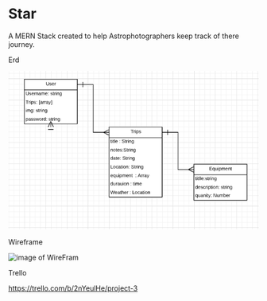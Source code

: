 # Star
A MERN Stack created to help Astrophotographers keep track of there journey.

 Erd


![image of erd](Images/erd.png)


Wireframe 


![image of WireFram](Images/KeywireFrame.jpg)


Trello 

https://trello.com/b/2nYeulHe/project-3